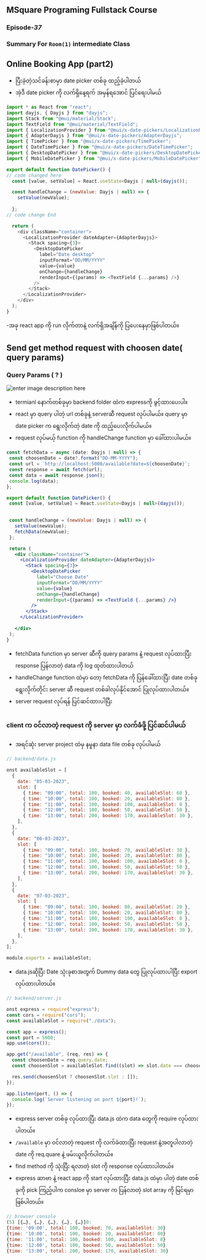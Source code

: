 ﻿## MSquare Programing Fullstack Course
### Episode-*37* 
### Summary For `Room(1)` intermediate Class
##
## Online Booking App (part2)
- ပြီးခဲ့တဲ့သင်ခန်းစာမှာ date picker တစ်ခု ထည့်ခဲ့ပါတယ်
- အဲ့ဒီ date picker ကို လက်ရှိနေ့ရက် အမှန်ရအောင် ပြင်ရေးပါမယ်
```js
import * as React from "react";
import dayjs, { Dayjs } from "dayjs";
import Stack from "@mui/material/Stack";
import TextField from "@mui/material/TextField";
import { LocalizationProvider } from "@mui/x-date-pickers/LocalizationProvider";
import { AdapterDayjs } from "@mui/x-date-pickers/AdapterDayjs";
import { TimePicker } from "@mui/x-date-pickers/TimePicker";
import { DateTimePicker } from "@mui/x-date-pickers/DateTimePicker";
import { DesktopDatePicker } from "@mui/x-date-pickers/DesktopDatePicker";
import { MobileDatePicker } from "@mui/x-date-pickers/MobileDatePicker";

export default function DatePicker() {
// code changed here
  const [value, setValue] = React.useState<Dayjs | null>(dayjs());

  const handleChange = (newValue: Dayjs | null) => {
    setValue(newValue);
   
  };
// code change End

  return (
    <div className="container">
      <LocalizationProvider dateAdapter={AdapterDayjs}>
        <Stack spacing={3}>
          <DesktopDatePicker
            label="Date desktop"
            inputFormat="DD/MM/YYYY"
            value={value}
            onChange={handleChange}
            renderInput={(params) => <TextField {...params} />}
          />
        </Stack>
      </LocalizationProvider>
    </div>
  );
}

```
-အခု react app ကို run လိုက်တာနဲ့ လက်ရှိအချိန်ကို ပြပေးနေမှာဖြစ်ပါတယ်။ 
##
## Send  get method request with choosen date( query params)
### Query Params ( ? )

![enter image description here](https://nullbeans.com/wp-content/uploads/2020/05/urldescription-1.png)

 - termianl နောက်တစ်ခုမှာ backend folder ထဲက expressကို ဖွင့်ထားပေးပါ။
 - react မှာ query ပါတဲ့ url တစ်ခုနဲ့ serverဆီ  request လုပ်ပါမယ်။ query မှာ date picker က ရွေးလိုက်တဲ့ date ကို ထည့်ပေးလိုက်ပါမယ်။
 - request လုပ်မယ့် function ကို handleChange function မှာ  ခေါ်ထားပါမယ်။
 ```jsx
const fetchData = async (date: Dayjs | null) => {
  const choosenDate = date?.format("DD-MM-YYYY");
  const url = `http://localhost:5000/available?date=${choosenDate}`;
  const response = await fetch(url);
  const data = await response.json();
  console.log(data);
};

export default function DatePicker() {
  const [value, setValue] = React.useState<Dayjs | null>(dayjs());
  

  const handleChange = (newValue: Dayjs | null) => {
    setValue(newValue);
    fetchData(newValue);
  };

  return (
    <div className="container">
      <LocalizationProvider dateAdapter={AdapterDayjs}>
        <Stack spacing={3}>
          <DesktopDatePicker
            label="Choose Date"
            inputFormat="DD/MM/YYYY"
            value={value}
            onChange={handleChange}
            renderInput={(params) => <TextField {...params} />}
          />
        </Stack>
      </LocalizationProvider>
     
    </div>
  );
}

```
- fetchData function မှာ server  ဆီကို query params နဲ့ request လုပ်ထားပြီး response ပြန်လာတဲ့ data ကို log ထုတ်ထားပါတယ်
- handleChange function ထဲမှာ တော့ fetchData ကို ပြန်ခေါ်ထားပြီး date တစ်ခု ရွေးလိုက်တိုင်း  server ဆီ request တစ်ခါလုပ်နိုင်အောင် ပြုလုပ်ထားပါတယ်။
- server request လုပ်ရန် ပြင်ဆင်ထားပါပြီး
##
### client က ၀င်လာတဲ့ request ကို server မှာ လက်ခံဖို့ ပြင်ဆင်ပါမယ်
- အရင်ဆုံး server project ထဲမှ နမူနာ data file တစ်ခု လုပ်ပါမယ်
```js
// backend/data.js

onst availableSlot = [
  {
    date: "05-03-2023",
    slot: [
      { time: "09:00", total: 100, booked: 40, availableSlot: 60 },
      { time: "10:00", total: 100, booked: 20, availableSlot: 80 },
      { time: "11:00", total: 100, booked: 100, availableSlot: 0 },
      { time: "12:00", total: 100, booked: 50, availableSlot: 50 },
      { time: "13:00", total: 200, booked: 170, availableSlot: 30 },
    ],
  },
  {
    date: "06-03-2023",
    slot: [
      { time: "09:00", total: 100, booked: 70, availableSlot: 30 },
      { time: "10:00", total: 100, booked: 20, availableSlot: 80 },
      { time: "11:00", total: 100, booked: 100, availableSlot: 0 },
      { time: "12:00", total: 100, booked: 50, availableSlot: 50 },
      { time: "13:00", total: 200, booked: 170, availableSlot: 30 },
    ],
  },
  {
    date: "07-03-2023",
    slot: [
      { time: "09:00", total: 100, booked: 80, availableSlot: 20 },
      { time: "10:00", total: 100, booked: 20, availableSlot: 80 },
      { time: "11:00", total: 100, booked: 100, availableSlot: 0 },
      { time: "12:00", total: 100, booked: 50, availableSlot: 50 },
      { time: "13:00", total: 200, booked: 170, availableSlot: 30 },
    ],
  },
];

module.exports = availableSlot;
```
- data.jsဆိုပြီး  Date သုံးခုစာအတွက် Dummy data တွေ ပြုလုပ်ထားပါပြီး export လုပ်ထားပါတယ်။
```js
// backend/server.js

onst express = require("express");
const cors = require("cors");
const availableSlot = require("./data");

const app = express();
const port = 5000;
app.use(cors());

app.get("/available", (req, res) => {
  const choosenDate = req.query.date;
  const choosenSlot = availableSlot.find((slot) => slot.date === choosenDate);

  res.send(choosenSlot ? choosenSlot.slot : []);
});

app.listen(port, () => {
  console.log(`Server listening on port ${port}!`);
});
```
- express server တစ်ခု လုပ်ထားပြီး data.js ထဲက data တွေကို require လုပ်ထားပါတယ်။
- `/available` မှာ ၀င်လာတဲ့ request ကို  လက်ခံထားပြီး request နဲ့အတူပါလာတဲ့ date ကို req.quare နဲ့ ဖမ်းယူလိုက်ပါတယ်။
- find method ကို သုံးပြီး ရလာတဲ့ slot ကို response လုပ်ထားပါတယ်။
- express ဆာဗာ နဲ့ react app ကို  start လုပ်ထားပြီး data.js ထဲမှာ ပါတဲ့ date တစ်ခုကို pick ကြည့်ပါက consloe မှာ server က ပြန်လာတဲ့ slot array ကို မြင်ရမှာဖြစ်ပါတယ်။
```js
// browser console
(5) [{…}, {…}, {…}, {…}, {…}]0: 
{time: '09:00', total: 100, booked: 70, availableSlot: 30}
{time: '10:00', total: 100, booked: 20, availableSlot: 80} 
{time: '11:00', total: 100, booked: 100, availableSlot: 0}
{time: '12:00', total: 100, booked: 50, availableSlot: 50}
{time: '13:00', total: 200, booked: 170, availableSlot: 30}
```
